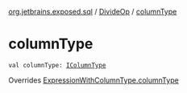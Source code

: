 [org.jetbrains.exposed.sql](../index.md) / [DivideOp](index.md) / [columnType](.)

# columnType

`val columnType: `[`IColumnType`](../-i-column-type/index.md)

Overrides [ExpressionWithColumnType.columnType](../-expression-with-column-type/column-type.md)

